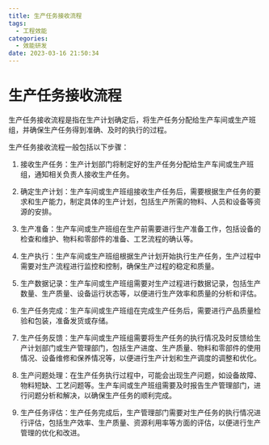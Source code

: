 ```yaml
---
title: 生产任务接收流程
tags:
  - 工程效能
categories:
  - 效能研发
date: 2023-03-16 21:50:34
---
```


# 生产任务接收流程
生产任务接收流程是指在生产计划确定后，将生产任务分配给生产车间或生产班组，并确保生产任务得到准确、及时的执行的过程。

生产任务接收流程一般包括以下步骤：

1. 接收生产任务：生产计划部门将制定好的生产任务分配给生产车间或生产班组，通知相关负责人接收生产任务。

2. 确定生产计划：生产车间或生产班组接收生产任务后，需要根据生产任务的要求和生产能力，制定具体的生产计划，包括生产所需的物料、人员和设备等资源的安排。

3. 生产准备：生产车间或生产班组在生产前需要进行生产准备工作，包括设备的检查和维护、物料和零部件的准备、工艺流程的确认等。

4. 生产执行：生产车间或生产班组根据生产计划开始执行生产任务，生产过程中需要对生产流程进行监控和控制，确保生产过程的稳定和质量。

5. 生产数据记录：生产车间或生产班组需要对生产过程进行数据记录，包括生产数量、生产质量、设备运行状态等，以便进行生产效率和质量的分析和评估。

6. 生产任务完成：生产车间或生产班组在完成生产任务后，需要进行产品质量检验和包装，准备发货或存储。

7. 生产任务反馈：生产车间或生产班组需要将生产任务的执行情况及时反馈给生产计划部门或生产管理部门，包括生产进度、生产质量、物料和零部件的使用情况、设备维修和保养情况等，以便进行生产计划和生产调度的调整和优化。

8. 生产问题处理：在生产任务执行过程中，可能会出现生产问题，如设备故障、物料短缺、工艺问题等。生产车间或生产班组需要及时报告生产管理部门，进行问题分析和解决，以确保生产任务的顺利完成。

9. 生产任务评估：生产任务完成后，生产管理部门需要对生产任务的执行情况进行评估，包括生产效率、生产质量、资源利用率等方面的评估，以便进行生产管理的优化和改进。

